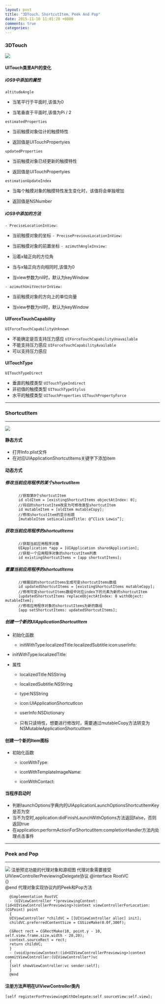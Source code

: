 ```yaml
---
layout: post
title: "3DTouch、ShortcutItem、Peek And Pop"
date: 2015-11-10 11:01:28 +0800
comments: true
categories: 
---
```


### 3DTouch

<!--more-->

![](http://i12.tietuku.com/14bc7ec46d5364ab.jpg)
#### UITouch类里API的变化
##### iOS9中添加的属性
`altitudeAngle`

- 当笔平行于平面时,该值为0

- 当笔垂直于平面时,该值为Pi / 2

`estimatedProperties`

- 当前触摸对象估计的触摸特性

- 返回值是UITouchPropertyies

`updatedProperties`

- 当前触摸对象已经更新的触摸特性

- 返回值是UITouchPropertyies

`estimationUpdateIndex`

- 当每个触摸对象的触摸特性发生变化时，该值将会单独增加

- 返回值是NSNumber

##### iOS9中添加的方法
`- PreciseLocationInView:`

- 当前触摸对象的坐标
`- PrecisePreviousLocationInView:`

- 当前触摸对象的前置坐标
`- azimuthAngleInview:`

- 沿着x轴正向的方位角

- 当与x轴正向方向相同时,该值为0

- 当view参数为nil时，默认为keyWindow

`- azimuthUnitVectorInView:`

- 当前触摸对象的方向上的单位向量

- 当view参数为nil时，默认为keyWindow

#### UIForceTouchCapability
`UIForceTouchCapabilityUnknown`

- 不能确定是否支持压力感应
`UIForceTouchCapabilityUnavailable`
- 不能支持压力感应
`UIForceTouchCapabilityAvailable`
- 可以支持压力感应
#### UITouchType
`UITouchTypeDirect`

- 垂直的触摸类型
`UITouchTypeIndirect`
- 非初值的触摸类型
`UITouchTypeStylus`
- 水平的触摸类型
`UITouchProperties`
`UITouchPropertyForce`

---
### ShortcutItem

---
![](http://i12.tietuku.com/3aa54dab286d6e1c.jpg)

#### 静态方式
- 打开Info.plist文件
- 在对应UIApplicationShortcutItems关键字下添加item
#### 动态方式
##### 修改当前应用程序的某个shortcutItem
	
		  //获取第0个shortcutItem  
		  id oldItem = [existingShortcutItems objectAtIndex: 0];  
		  //将旧的shortcutItem改变为可修改类型shortcutItem  
		  id mutableItem = [oldItem mutableCopy];  
		  //修改shortcutItem的显示标题  
		  [mutableItem setLocalizedTitle: @“Click Lewis”];
##### 获取当前应用程序的shortcutItems
	
		  //获取当前应用程序对象  
		  UIApplication *app = [UIApplication sharedApplication];  
		  //获取一个应用程序对象的shortcutItem列表  
		  id existingShortcutItems = [app shortcutItems];
##### 重置当前应用程序的shortcutItems
	
		  //根据旧的shortcutItems生成可变shortcutItems数组  
		  id updatedShortcutItems = [existingShortcutItems mutableCopy];  
		  //修改可变shortcutItems数组中对应index下的元素为新的shortcutItem  
		  [updatedShortcutItems replaceObjectAtIndex: 0 withObject: mutableItem];  
		  //修改应用程序对象的shortcutItems为新的数组  
		  [app setShortcutItems: updatedShortcutItems];
##### 创建一个新的UIApplicationShortcutItem
- 初始化函数

  - initWithType:localizedTitle:localizedSubtitle:icon:userInfo:
 - initWithType:localizedTitle:
- 属性

  - localizedTitle:NSString

  - localizedSubtitle:NSString

  - type:NSString

  - icon:UIApplicationShortcutIcon

  - userInfo:NSDictionary

  - 只有只读特性，想要进行修改时，需要通过mutableCopy方法转变为
NSMutableApplicationShortcutItem
#### 创建一个新的Item图标
- 初始化函数

  + iconWithType:

  + iconWithTemplateImageName:

  + iconWithContact:

#### 当程序启动时
- 判断launchOptions字典内的UIApplicationLaunchOptionsShortcutItemKey是否为空
- 当不为空时,application:didFinishLaunchWithOptions方法返回false，否则返回true
- 在application:performActionForShortcutItem:completionHandler方法内处理点击事件

---
### Peek and Pop

---
![](http://i12.tietuku.com/544e882ddf85ae59.jpg)
注册预览功能的代理对象和源视图
代理对象需要接受UIViewControllerPreviewingDelegate协议
  @interface RootVC<UIViewControllerPreviewingDelegate>  
  {}  
  @end
代理对象实现协议内的Peek和Pop方法
	
	  @implementation RootVC  
	  - (UIViewController *)previewingContext:(id<UIViewControllerPreviewing>)context viewControllerForLocation:(CGPoint) point  
	  {  
      UIViewController *childVC = [[UIViewController alloc] init];  
      childVC.preferredContentSize = CGSizeMake(0.0f,300f);  

      CGRect rect = CGRectMake(10, point.y - 10, self.view.frame.size.width - 20,20);  
      context.sourceRect = rect;  
      return childVC;  
	  }  
	  - (void)previewContext:(id<UIViewControllerPreviewing>)context commitViewController:(UIViewController*)vc  
	  {  
      [self showViewController:vc sender:self];  
	  }  
	  @end
#### 注册方法声明在UIViewController类内
	[self registerForPreviewingWithDelegate:self sourceView:self.view];  	 